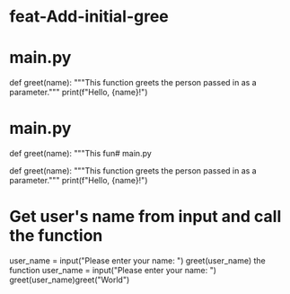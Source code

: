 # feat-Add-initial-gree
# main.py

def greet(name):
  """This function greets the person passed in as a parameter."""
  print(f"Hello, {name}!")

# main.py

def greet(name):
  """This fun# main.py

def greet(name):
  """This function greets the person passed in as a parameter."""
  print(f"Hello, {name}!")

# Get user's name from input and call the function
user_name = input("Please enter your name: ")
greet(user_name) the function
user_name = input("Please enter your name: ")
greet(user_name)greet("World")
